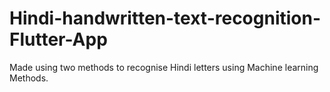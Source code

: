 # Hindi-handwritten-text-recognition-Flutter-App

Made using two methods to recognise Hindi letters using Machine learning Methods.

